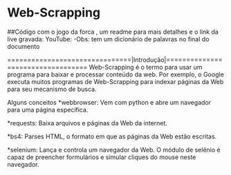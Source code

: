 # Web-Scrapping
##Código com o jogo da forca , um readme para mais detalhes e o link da live gravada: YouTube:
-Obs: tem um dicionário de palavras no final do documento

===============================|Introdução|==================================
Web-Scrapping é o termo para usar um programa para baixar e processar conteúdo da web.
Por exemplo, o Google executa muitos programas de Web-Scrapping para indexar 
páginas da Web para seu mecanismo de busca.

Alguns conceitos 
*webbrowser: Vem com python e abre um navegador para uma página específica.

*requests: Baixa arquivos e páginas da Web da internet.

*bs4: Parses HTML, o formato em que as páginas da Web estão escritas.

*selenium: Lança e controla um navegador da Web. O módulo de selênio é capaz de preencher formulários e simular cliques do mouse neste navegador.
